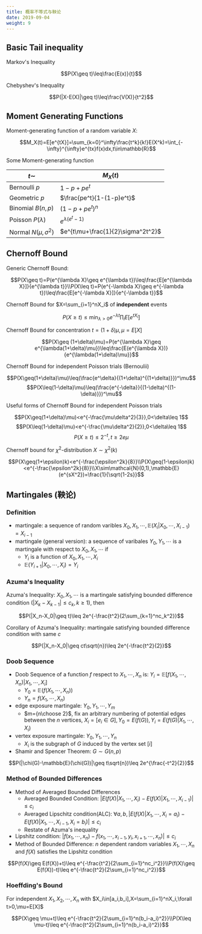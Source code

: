 ```yaml
---
title: 概率不等式与鞅论
date: 2019-09-04
weight: 9
---
```


## Basic Tail inequality

Markov's Inequality

$$P(X\geq t)\leq\frac{E(x)}{t}$$

Chebyshev's Inequality

$$P(|X-E(X)|\geq t)\leq\frac{V(X)}{t^2}$$

## Moment Generating Functions

Moment-generating function of a random variable $X$:

$$M_X(t)=E[e^{tX}]=\sum_{k=0}^\infty\frac{t^k}{k!}E(X^k)=\int_{-\infty}^{\infty}e^{tx}f(x)dx,t\in\mathbb{R}$$

Some Moment-generating function

| $t\sim$                  | $M_X(t)$                          |
| ------------------------ | --------------------------------- |
| Bernoulli $p$            | $1-p+pe^t$                        |
| Geometric $p$            | $\frac{pe^t}{1-(1-p)e^t}$         |
| Binomial $B(n,p)$        | $(1-p+pe^t)^n$                    |
| Poisson $P(\lambda)$     | $e^{\lambda(e^t-1)}$              |
| Normal $N(\mu,\sigma^2)$ | $e^{t\mu+\frac{1}{2}\sigma^2t^2}$ |

## Chernoff Bound

Generic Chernoff Bound:

$$P(X\geq t)=P(e^{\lambda X}\geq e^{\lambda t})\leq\frac{E[e^{\lambda X}]}{e^{\lambda t}}\\P(X\leq t)=P(e^{-\lambda X}\geq e^{-\lambda t})\leq\frac{E[e^{-\lambda X}]}{e^{-\lambda t}}$$

Chernoff Bound for $X=\sum_{i=1}^nX_i$ of **independent** events

$$P(X\geq t)\leq \min_{\lambda>0}e^{-\lambda t}\prod_i E[e^{tX_i}]$$

Chernoff Bound for concentration $t=(1+\delta)\mu,\mu=E[X]$

$$P(X\geq (1+\delta)\mu)=P(e^{\lambda X}\geq e^{\lambda(1+\delta)\mu})\leq\frac{E(e^{\lambda X})}{e^{\lambda(1+\delta)\mu}}$$

Chernoff Bound for independent Poisson trials (Bernoulii)

$$P(X\geq(1+\delta)\mu)\leq(\frac{e^\delta}{(1+\delta)^{(1+\delta)}})^\mu$$
$$P(X\leq(1-\delta)\mu)\leq(\frac{e^{-\delta}}{(1-\delta)^{(1-\delta)}})^\mu$$

Useful forms of Chernoff Bound for independent Poisson trials

$$P(X\geq(1+\delta)\mu)<e^{-\frac{\mu\delta^2}{3}},0<\delta\leq 1$$
$$P(X\leq(1-\delta)\mu)<e^{-\frac{\mu\delta^2}{2}},0<\delta\leq 1$$
$$P(X\geq t)\leq 2^{-t},t\geq 2e\mu$$

Chernoff bound for $\chi^2$-distribution $X\sim\chi^2(k)$

$$P(X\geq(1+\epsilon)k)<e^{-\frac{\epsilon^2k}{8}}\\P(X\geq(1-\epsilon)k)<e^{-\frac{\epsilon^2k}{8}}\\X\sim\mathcal{N}(0,1),\mathbb{E}(e^{sX^2})=\frac{1}{\sqrt{1-2s}}$$

## Martingales (鞅论)

### Definition

- martingale: a sequence of random varibles $X_0,X_1,\cdots,\mathbb{E}(X_i|X_0,\cdots,X_{i-1})=X_{i-1}$
- martingale (general version): a sequence of varibales $Y_0,Y_1,\cdots$ is a martingale with respect to $X_0,X_1,\cdots$ if
  - $Y_i$ is a function of $X_0,X_1,\cdots,X_i$
  - $\mathbb{E}(Y_{i+1}|X_0,\cdots,X_i)=Y_i$

### Azuma's Inequality

Azuma's Inequality: $X_0,X_1,\cdots$ is a martingale satisfying bounded difference condition ($|X_k-X_{k-1}|\leq c_k,k\geq 1$), then

$$P(|X_n-X_0|\geq t)\leq 2e^{-\frac{t^2}{2\sum_{k=1}^nc_k^2}}$$

Corollary of Azuma's Inequality: martingale satisfying bounded difference condition with same $c$

$$P(|X_n-X_0|\geq ct\sqrt{n})\leq 2e^{-\frac{t^2}{2}}$$

### Doob Sequence

- Doob Sequence of a function $f$ respect to $X_1,\cdots,X_n$ is: $Y_i=\mathbb{E}[f(X_1,\cdots,X_n)|X_1,\cdots,X_i]$
  - $Y_0=\mathbb{E}(f(X_1,\cdots,X_n))$
  - $Y_n=f(X_1,\cdots,X_n)$
- edge exposure martingale: $Y_0,Y_1,\cdots,Y_m$
  - $m={n\choose 2}$, fix an arbitrary numbering of potential edges between the $n$ vertices, $X_i=[e_i\in G],Y_0=E(f(G)),Y_i=E(f(G)|X_1,\cdots,X_i)$
- vertex exposure martingale: $Y_0,Y_1,\cdots,Y_n$
  - $X_i$ is the subgraph of $G$ induced by the vertex set $[i]$
- Shamir and Spencer Theorem: $G\sim G(n,p)$

$$P(|\chi(G)-\mathbb{E}(\chi(G))|\geq t\sqrt{n})\leq 2e^{\frac{-t^2}{2}}$$

### Method of Bounded Differences

- Method of Averaged Bounded Differences
  - Averaged Bounded Condition: $|E(f(X)|X_1,\cdots,X_i)-E(f(X)|X_1,\cdots,X_{i-1})|\leq c_i$
  - Averaged Lipschitz condition(ALC): $\forall a,b, |E(f(X)|X_1,\cdots,X_i=a_i)-E(f(X)|X_1,\cdots,X_{i-1},X_i=b_i)|\leq c_i$
  - Restate of Azuma's inequality
- Lipshitz condition: $|f(x_1,\cdots,x_n)-f(x_1,\cdots,x_{i-1},y_i,x_{i+1},\cdots,x_n)|\leq c_i$
- Method of Bounded Difference: $n$ dependent random variables $X_1,\cdots,X_n$ and $f(X)$ satisfies the Lipshitz condition

$$P(f(X)\geq E(f(X))+t)\leq e^{-\frac{t^2}{2\sum_{i=1}^nc_i^2}}\\P(f(X)\geq E(f(X))-t)\leq e^{-\frac{t^2}{2\sum_{i=1}^nc_i^2}}$$

### Hoeffding's Bound

For independent $X_1,X_2,\cdots,X_n$ with $X_i\in[a_i,b_i],X=\sum_{i=1}^nX_i,\forall t>0,\mu=E[X]$

$$P(X\geq \mu+t)\leq e^{-\frac{t^2}{2\sum_{i=1}^n(b_i-a_i)^2}}\\P(X\leq \mu-t)\leq e^{-\frac{t^2}{2\sum_{i=1}^n(b_i-a_i)^2}}$$
